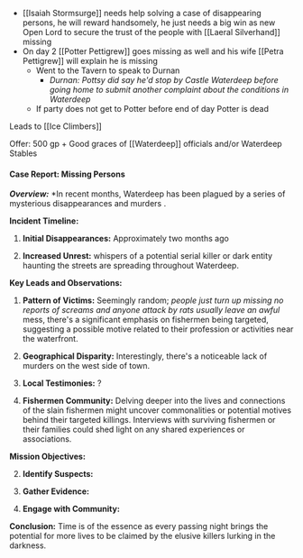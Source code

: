 - [[Isaiah Stormsurge]] needs help solving a case of disappearing persons, he will reward handsomely, he just needs a big win as new Open Lord to secure the trust of the people with [[Laeral Silverhand]] missing 
- On day 2 [[Potter Pettigrew]] goes missing as well and his wife [[Petra Pettigrew]] will explain he is missing
	- Went to the Tavern to speak to Durnan
		- *Durnan: Pottsy did say he'd stop by Castle Waterdeep before going home to submit another complaint about the conditions in Waterdeep*
	- If party does not get to Potter before end of day Potter is dead

Leads to [[Ice Climbers]]

Offer: 500 gp + Good graces of [[Waterdeep]] officials and/or Waterdeep Stables

#### **Case Report: Missing Persons**

***Overview:***
*In recent months, Waterdeep has been plagued by a series of mysterious disappearances and murders . 

**Incident Timeline:**

1. **Initial Disappearances:** Approximately two months ago

3. **Increased Unrest:** whispers of a potential serial killer or dark entity haunting the streets are spreading throughout Waterdeep.

**Key Leads and Observations:**

1. **Pattern of Victims:** Seemingly random; *people just turn up missing no reports of screams and anyone attack by rats usually leave an awful* mess, there's a significant emphasis on fishermen being targeted, suggesting a possible motive related to their profession or activities near the waterfront.

2. **Geographical Disparity:** Interestingly, there's a noticeable lack of murders on the west side of town.

4. **Local Testimonies:** ?

5. **Fishermen Community:** Delving deeper into the lives and connections of the slain fishermen might uncover commonalities or potential motives behind their targeted killings. Interviews with surviving fishermen or their families could shed light on any shared experiences or associations.

**Mission Objectives:**

2. **Identify Suspects:** 

3. **Gather Evidence:** 

4. **Engage with Community:** 

**Conclusion:**
Time is of the essence as every passing night brings the potential for more lives to be claimed by the elusive killers lurking in the darkness.
